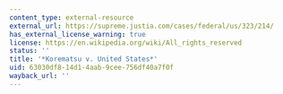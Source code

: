 ```yaml
---
content_type: external-resource
external_url: https://supreme.justia.com/cases/federal/us/323/214/
has_external_license_warning: true
license: https://en.wikipedia.org/wiki/All_rights_reserved
status: ''
title: '*Korematsu v. United States*'
uid: 63030df8-14d1-4aab-9cee-756df40a7f0f
wayback_url: ''
---
```

